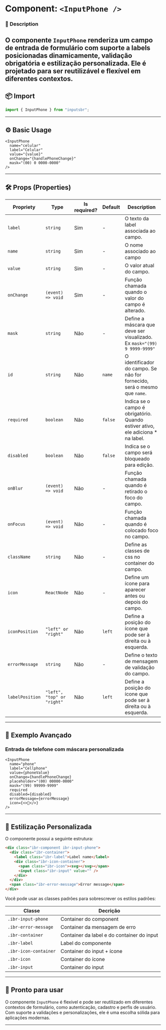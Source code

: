 # **Component: `<InputPhone />`**

### 📖 **Description**

## O componente `InputPhone` renderiza um campo de entrada de formulário com suporte a labels posicionadas dinamicamente, validação obrigatória e estilização personalizada. Ele é projetado para ser reutilizável e flexível em diferentes contextos.

## 📦 **Import**

```js
import { InputPhone } from "inputsbr";
```

---

## ⚙️ **Basic Usage**

```tsx
<InputPhone
  name="celular"
  label="Celular"
  value="{value}"
  onChange="{handlePhoneChange}"
  mask="(00) 0 0000-0000"
/>
```

---

## 🛠️ **Props (Properties)**

| **Propriety**   | **Type**                   | **Is required?** | **Default** | **Description**                                                                  |
| --------------- | -------------------------- | ---------------- | ----------- | -------------------------------------------------------------------------------- |
| `label`         | `string`                   | Sim              | -           | O texto da label associada ao campo.                                             |
| `name`          | `string`                   | Sim              | -           | O nome associado ao campo                                                        |
| `value`         | `string`                   | Sim              | -           | O valor atual do campo.                                                          |
| `onChange`      | `(event) => void`          | Sim              | -           | Função chamada quando o valor do campo é alterado.                               |
| `mask`          | `string`                   | Não              | -           | Define a máscara que deve ser visualizado. Ex `mask="(99) 9 9999-9999"`          |
| `id`            | `string`                   | Não              | `name`      | O identificador do campo. Se não for fornecido, será o mesmo que `name`.         |
| `required`      | `boolean`                  | Não              | `false`     | Indica se o campo é obrigatório. Quando estiver ativo, ele adiciona \* na label. |
| `disabled`      | `boolean`                  | Não              | `false`     | Indica se o campo será bloqueado para edição.                                    |
| `onBlur`        | `(event) => void`          | Não              | -           | Função chamada quando é retirado o foco do campo.                                |
| `onFocus`       | `(event) => void`          | Não              | -           | Função chamada quando é colocado foco no campo.                                  |
| `className`     | `string`                   | Não              | -           | Define as classes de css no container do campo.                                  |
| `icon`          | `ReactNode`                | Não              | -           | Define um ícone para aparecer antes ou depois do campo.                          |
| `iconPosition`  | `"left" or "right"`        | Não              | `left`      | Define a posição do ícone que pode ser à direita ou à esquerda.                  |
| `errorMessage`  | `string`                   | Não              | -           | Define o texto de mensagem de validação do campo.                                |
| `labelPosition` | `"left", "top" or "right"` | Não              | `left`      | Define a posição do ícone que pode ser à direita ou à esquerda.                  |

---

## 🚀 **Exemplo Avançado**

### **Entrada de telefone com máscara personalizada**

```tsx
<InputPhone
  name="phone"
  label="Cellphone"
  value={phoneValue}
  onChange={handlePhoneChange}
  placeholder="(00) 00000-0000"
  mask="(99) 99999-9999"
  required
  disabled={disabled}
  errorMessage={errorMessage}
  icon={<>📱</>}
/>
```

---

## 🎨 **Estilização Personalizada**

O componente possui a seguinte estrutura:

```html
<div class="ibr-component ibr-input-phone">
  <div class="ibr-container">
    <label class="ibr-label">Label name</label>
    <div class="ibr-icon-container">
      <span class="ibr-icon"><svg></svg></span>
      <input class="ibr-input" value="" />
    </div>
  </div>
  <span class="ibr-error-message">Error message</span>
</div>
```

Você pode usar as classes padrões para sobrescrever os estilos padrões:

| **Classe**            | **Decrição**                               |
| --------------------- | ------------------------------------------ |
| `.ibr-input-phone`    | Container do component                     |
| `.ibr-error-message`  | Container da mensagem de erro              |
| `.ibr-container`      | Container da label e do container do input |
| `.ibr-label`          | Label do componente                        |
| `.ibr-icon-container` | Container do input + ícone                 |
| `.ibr-icon`           | Container do ícone                         |
| `.ibr-input`          | Container do input                         |

---

<!-- ## 🧪 **Testes** 🎉

O componente pode ser testado usando **Jest** e **React Testing Library**. Aqui está um exemplo básico de teste:

```tsx
import { render, screen, fireEvent } from "@testing-library/react";
import ContainerInput from "./ContainerInput";

test("deve renderizar o campo de entrada com a label", () => {
  render(<ContainerInput name="email" label="Email" type="email" />);

  const labelElement = screen.getByLabelText(/email/i);
  expect(labelElement).toBeInTheDocument();
});

test("deve disparar o evento onChange ao alterar o valor", () => {
  const handleChange = jest.fn();
  render(
    <ContainerInput
      name="email"
      label="Email"
      type="email"
      onChange={handleChange}
    />
  );

  const inputElement = screen.getByLabelText(/email/i);
  fireEvent.change(inputElement, { target: { value: "test@example.com" } });
  expect(handleChange).toHaveBeenCalled();
});
```
---

## 📄 **Notas**

- Este componente é responsivo por padrão, mas pode ser personalizado via classes CSS adicionais.
- Certifique-se de definir corretamente o atributo `name` para facilitar a coleta dos dados no formulário.

---
-->

## 🚀 **Pronto para usar**

O componente `InputPhone` é flexível e pode ser reutilizado em diferentes contextos de formulário, como autenticação, cadastro e perfis de usuário. Com suporte a validações e personalizações, ele é uma escolha sólida para aplicações modernas.

---
